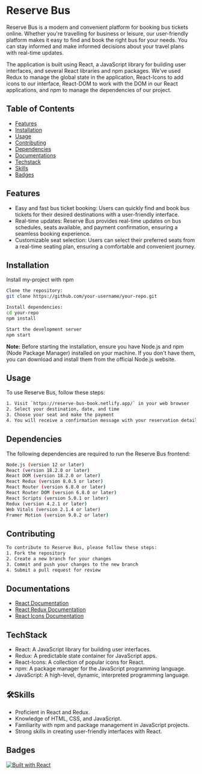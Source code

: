 # Reserve Bus

Reserve Bus is a modern and convenient platform for booking bus tickets online. Whether you're travelling for business or leisure, our user-friendly platform makes it easy to find and book the right bus for your needs. You can stay informed and make informed decisions about your travel plans with real-time updates.

The application is built using React, a JavaScript library for building user interfaces, and several React libraries and npm packages. We've used Redux to manage the global state in the application, React-Icons to add icons to our interface, React-DOM to work with the DOM in our React applications, and npm to manage the dependencies of our project.

## Table of Contents

- [Features](#features)
- [Installation](#installation)
- [Usage](#usage)
- [Contributing](#contributing)
- [Dependencies](#dependencies)
- [Documentations](#documentations)
- [Techstack](#techstack)
- [Skills](#skills)
- [Badges](#badges)

## Features

- Easy and fast bus ticket booking: Users can quickly find and book bus tickets for their desired destinations with a user-friendly interface.
- Real-time updates: Reserve Bus provides real-time updates on bus schedules, seats available, and payment confirmation, ensuring a seamless booking experience.
- Customizable seat selection: Users can select their preferred seats from a real-time seating plan, ensuring a comfortable and convenient journey.

## Installation

Install my-project with npm

```bash
Clone the repository:
git clone https://github.com/your-username/your-repo.git
```

```bash
Install dependencies:
cd your-repo
npm install
```

```bash
Start the development server
npm start
```

**Note:** Before starting the installation, ensure you have Node.js and npm (Node Package Manager) installed on your machine. If you don't have them, you can download and install them from the official Node.js website.

## Usage

To use Reserve Bus, follow these steps:

```bash
1. Visit `https://reserve-bus-book.netlify.app/` in your web browser
2. Select your destination, date, and time
3. Choose your seat and make the payment
4. You will receive a confirmation message with your reservation details
```

## Dependencies

The following dependencies are required to run the Reserve Bus frontend:

```bash
Node.js (version 12 or later)
React (version 18.2.0 or later)
React DOM (version 18.2.0 or later)
React Redux (version 8.0.5 or later)
React Router (version 6.8.0 or later)
React Router DOM (version 6.8.0 or later)
React Scripts (version 5.0.1 or later)
Redux (version 4.2.1 or later)
Web Vitals (version 2.1.4 or later)
Framer Motion (version 9.0.2 or later)
```

## Contributing

```bash
To contribute to Reserve Bus, please follow these steps:
1. Fork the repository
2. Create a new branch for your changes
3. Commit and push your changes to the new branch
4. Submit a pull request for review
```

## Documentations

- [React Documentation](https://reactjs.org/docs/getting-started.html)
- [React Redux Documentation](https://redux.js.org/basics/usagewithreact)
- [React Icons Documentation](https://react-icons.github.io/react-icons/)

## TechStack

- React: A JavaScript library for building user interfaces.
- Redux: A predictable state container for JavaScript apps.
- React-Icons: A collection of popular icons for React.
- npm: A package manager for the JavaScript programming language.
- JavaScript: A high-level, dynamic, interpreted programming language.

## 🛠Skills

- Proficient in React and Redux.
- Knowledge of HTML, CSS, and JavaScript.
- Familiarity with npm and package management in JavaScript projects.
- Strong skills in creating user-friendly interfaces with React.

## Badges

[![Built with React](https://img.shields.io/badge/built%20with-React-61DAFB.svg)](https://reactjs.org)
